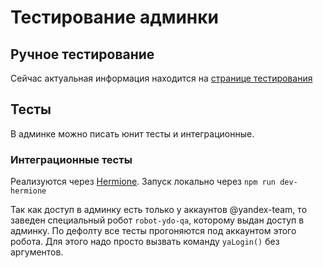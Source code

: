 # Тестирование админки

## Ручное тестирование

Сейчас актуальная информация находится на [странице тестирования](../testing/testing.md)

## Тесты

В админке можно писать юнит тесты и интеграционные.

### Интеграционные тесты

Реализуются через [Hermione](../testing/auto-tests/hermione.md).
Запуск локально через `npm run dev-hermione`

Так как доступ в админку есть только у аккаунтов @yandex-team, то заведен специальный робот `robot-ydo-qa`, которому выдан доступ в админку. По дефолту все тесты прогоняются под аккаунтом этого робота. Для этого надо просто вызвать команду `yaLogin()` без аргументов.
